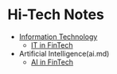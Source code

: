 # Hi-Tech Notes
- [Information Technology](it.md)
  - [IT in FinTech](it-in-fin-tech.md)
- Artificial Intelligence(ai.md)
  - [AI in FinTech](ai-in-fin-tech.md)
